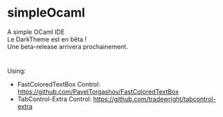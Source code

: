 # simpleOcaml
A simple OCaml IDE  
Le DarkTheme est en bêta !  
Une beta-release arrivera prochainement.  
#
Using:  
* FastColoredTextBox Control: https://github.com/PavelTorgashov/FastColoredTextBox  
* TabControl-Extra Control: https://github.com/tradewright/tabcontrol-extra
